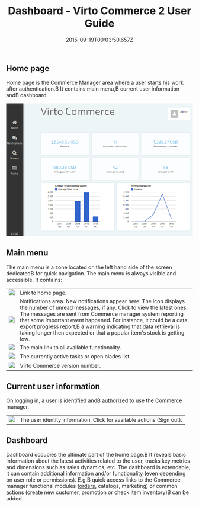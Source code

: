 ﻿---
title: Dashboard - Virto Commerce 2 User Guide
dashboard: The article describes Virto Commerce dashboard
layout: docs
date: 2015-09-19T00:03:50.657Z
priority: 4
---
## Home page

Home page is the Commerce Manager area where a user starts his work after authentication.В It contains main menu,В current user information andВ dashboard.

![](../assets/images/docs/image2015-6-19_11-49-44.png)

## Main menu

The main menu is a zone located on the left hand side of the screen dedicatedВ for quick navigation. The main menu is always visible and accessible. It contains:

<table>
    <tr>
        <td><img src="assets/images/docs/image2015-6-12_10-47-49.png" /></td>
        <td>Link to home page.</td>
    </tr>
    <tr>
        <td><img src="assets/images/docs/image2015-6-12_10-54-44.png" /></td>
        <td>Notifications area. New notifications appear here. The icon displays the number of unread messages, if any. Click to view the latest ones. The messages are sent from Commerce manager system reporting that some important event happened. For instance, it could be a data export progress report,В a warning indicating that data retrieval is taking longer then expected or that a popular item's stock is getting low.</td>
    </tr>
    <tr>
        <td><img src="assets/images/docs/image2015-6-12_11-30-58.png" /></td>
        <td>The main link to all available functionality.</td>
    </tr>
    <tr>
        <td><img src="assets/images/docs/image2015-6-12_11-36-5.png" /></td>
        <td>The currently active tasks or open blades list.</td>
    </tr>
    <tr>
        <td><img src="assets/images/docs/image2015-6-12_11-38-55.png" /></td>
        <td>Virto Commerce version number.</td>
    </tr>
</table>

## Current user information

On logging in, a user is identified andВ authorized to use the Commerce manager.

<table>
    <tr>
        <td><img src="assets/images/docs/image2015-6-12_11-50-55.png" /></td>
        <td>The user identity information. Click for available actions (Sign out).</td>
    </tr>
</table>

## Dashboard

Dashboard occupies the ultimate part of the home page.В It reveals basic information about the latest activities related to the user, tracks key metrics and dimensions such as sales dynamics, etc. The dashboard is extendable, it can contain additional information and/or functionality (even depending on user role or permissions). E.g.В quick access links to the Commerce manager functional modules (<a class="crosslink" href="https://virtocommerce.com/shopping-cart" target="_blank">orders</a>, catalogs, marketing) or common actions (create new customer, promotion or check item inventory)В can be added.
